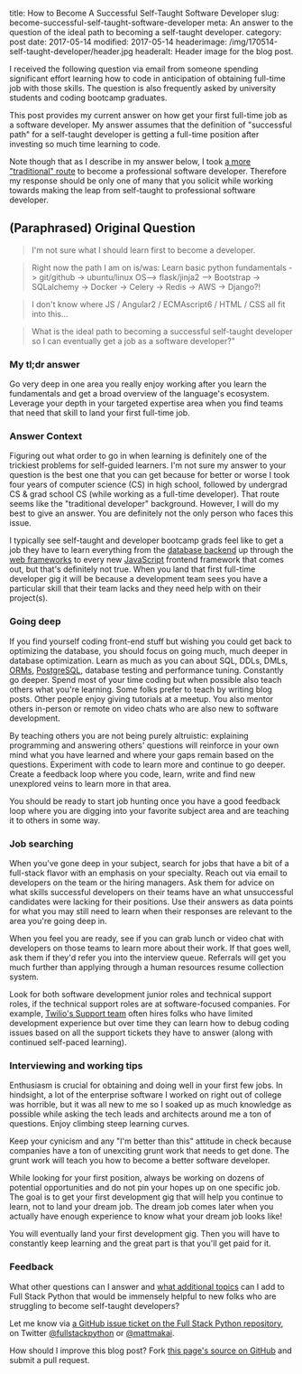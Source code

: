 title: How to Become A Successful Self-Taught Software Developer
slug: become-successful-self-taught-software-developer
meta: An answer to the question of the ideal path to becoming a self-taught developer.
category: post
date: 2017-05-14
modified: 2017-05-14
headerimage: /img/170514-self-taught-developer/header.jpg
headeralt: Header image for the blog post.


I received the following question via email from someone spending
significant effort learning how to code in anticipation of obtaining 
full-time job with those skills. The question is also frequently 
asked by university students and coding bootcamp graduates. 

This post provides my current answer on how get your first full-time job
as a software developer. My answer assumes that the definition 
of "successful path" for a self-taught developer is getting a 
full-time position after investing so much time learning to code.

Note though that as I describe in my answer below, I took 
[a more "traditional" route](http://www.mattmakai.com/matt-makai-resume.pdf) 
to become a professional software developer. Therefore my response should 
be only one of many that you solicit while working towards making the 
leap from self-taught to professional software developer.


## (Paraphrased) Original Question 

> I'm not sure what I should learn first to become a developer. 

> Right now the path I am on is/was: Learn basic python fundamentals -> 
> git/github -> ubuntu/linux OS--> flask/jinja2 --> Bootstrap -> 
> SQLalchemy -> Docker -> Celery -> Redis -> AWS -> Django?!
 
> I don't know where JS / Angular2 / ECMAscript6 / HTML / CSS all fit 
> into this...

> What is the ideal path to becoming a successful self-taught developer
> so I can eventually get a job as a software developer?"


### My tl;dr answer
Go very deep in one area you really enjoy working after you learn the 
fundamentals and get a broad overview of the language's ecosystem. Leverage
your depth in your targeted expertise area when you find teams that need
that skill to land your first full-time job.


### Answer Context
Figuring out what order to go in when learning is definitely one of the 
trickiest problems for self-guided learners. I'm not sure my answer to your 
question is the best one that you can get because for better or worse I 
took four years of computer science (CS) in high school, followed by 
undergrad CS & grad school CS (while working as a full-time developer). 
That route seems like the "traditional developer" background. However, I 
will do my best to give an answer. You are definitely not the only person 
who faces this issue.


I typically see self-taught and developer bootcamp grads feel like to 
get a job they have to learn everything from the 
[database backend](/databases.html) up through the 
[web frameworks](/web-frameworks.html) to every new 
[JavaScript](/javascript.html) frontend framework that comes out,
but that's definitely not true. When you land that first full-time 
developer gig it will be because a development team sees you have a 
particular skill that their team lacks and they need help with on their
project(s).


### Going deep
If you find yourself coding front-end stuff but wishing you could get 
back to optimizing the database, you should focus on going much, much 
deeper in database optimization. Learn as much as you can about SQL, 
DDLs, DMLs, [ORMs](/object-relational-mappers-orms.html), 
[PostgreSQL](/postgresql.html), database testing and performance tuning. 
Constantly go deeper. Spend most of your time coding but when possible also 
teach others what you're learning. Some folks prefer to teach by writing blog 
posts. Other people enjoy giving tutorials at a meetup. You also mentor
others in-person or remote on video chats who are also new to software 
development. 

By teaching others you are not being purely altruistic: explaining 
programming and answering others' questions will reinforce in your own mind 
what you have learned and where your gaps remain based on the questions. 
Experiment with code to learn more and continue to go deeper. Create a
feedback loop where you code, learn, write and find new unexplored veins 
to learn more in that area.

You should be ready to start job hunting once you have a good feedback loop 
where you are digging into your favorite subject area and are teaching it to 
others in some way.


### Job searching
When you've gone deep in your subject, search for jobs that have a bit 
of a full-stack flavor with an emphasis on your specialty. Reach out via 
email to developers on the team or the hiring managers. Ask them for advice
on what skills successful developers on their teams have an what unsuccessful
candidates were lacking for their positions. Use their answers as data points
for what you may still need to learn when their responses are relevant to
the area you're going deep in. 

When you feel you are ready, see if you can grab lunch or video chat with 
developers on those teams to learn more about their work. If that goes well, 
ask them if they'd refer you into the interview queue. Referrals will get you 
much further than applying through a human resources resume collection 
system. 

Look for both software development junior roles and technical support 
roles, if the technical support roles are at software-focused companies. 
For example, [Twilio's Support team](https://www.twilio.com/company/jobs) 
often hires folks who have limited development experience but over time they 
can learn how to debug coding issues based on all the support tickets they 
have to answer (along with continued self-paced learning). 


### Interviewing and working tips
Enthusiasm is crucial for obtaining and doing well in your first few jobs.
In hindsight, a lot of the enterprise software I worked on right out of 
college was horrible, but it was all new to me so I soaked up as much
knowledge as possible while asking the tech leads and architects around
me a ton of questions. Enjoy climbing steep learning curves.

Keep your cynicism and any "I'm better than this" attitude in check 
because companies have a ton of unexciting grunt work that needs to 
get done. The grunt work will teach you how to become a better software 
developer.

While looking for your first position, always be working on dozens of 
potential opportunities and do not pin your hopes up on one specific 
job. The goal is to get your first development gig that will help you 
continue to learn, not to land your dream job. The dream job comes later 
when you actually have enough experience to know what your dream job looks 
like!

You will eventually land your first development gig. Then you will have
to constantly keep learning and the great part is that you'll get paid for
it.


### Feedback 
What other questions can I answer and 
[what additional topics](/table-of-contents.html) can I add to 
Full Stack Python that would be immensely helpful to new folks who are 
struggling to become self-taught developers?

Let me know via 
[a GitHub issue ticket on the Full Stack Python repository](https://github.com/mattmakai/fullstackpython.com/issues), 
on Twitter 
[@fullstackpython](https://twitter.com/fullstackpython)
or [@mattmakai](https://twitter.com/mattmakai).

How should I improve this blog post? Fork 
[this page's source on GitHub](https://github.com/mattmakai/fullstackpython.com/blob/master/content/posts/170514-self-taught-developer-path.markdown)
and submit a pull request.

